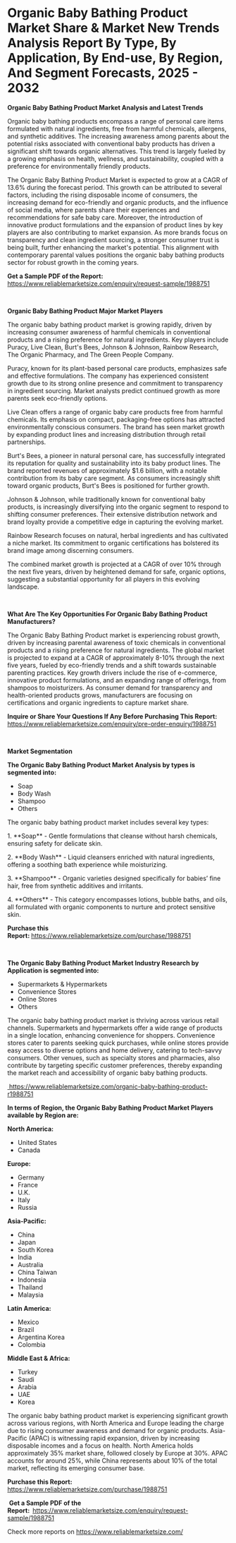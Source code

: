 <p><h1>Organic Baby Bathing Product Market Share & Market New Trends Analysis Report By Type, By Application, By End-use, By Region, And Segment Forecasts, 2025 - 2032</h1></p><p><strong>Organic Baby Bathing Product Market Analysis and Latest Trends</strong></p>
<p><p>Organic baby bathing products encompass a range of personal care items formulated with natural ingredients, free from harmful chemicals, allergens, and synthetic additives. The increasing awareness among parents about the potential risks associated with conventional baby products has driven a significant shift towards organic alternatives. This trend is largely fueled by a growing emphasis on health, wellness, and sustainability, coupled with a preference for environmentally friendly products.</p><p>The Organic Baby Bathing Product Market is expected to grow at a CAGR of 13.6% during the forecast period. This growth can be attributed to several factors, including the rising disposable income of consumers, the increasing demand for eco-friendly and organic products, and the influence of social media, where parents share their experiences and recommendations for safe baby care. Moreover, the introduction of innovative product formulations and the expansion of product lines by key players are also contributing to market expansion. As more brands focus on transparency and clean ingredient sourcing, a stronger consumer trust is being built, further enhancing the market's potential. This alignment with contemporary parental values positions the organic baby bathing products sector for robust growth in the coming years.</p></p>
<p><strong>Get a Sample PDF of the Report:&nbsp;</strong> <a href="https://www.reliablemarketsize.com/enquiry/request-sample/1988751?utm_campaign=2946&utm_medium=2&utm_source=Github&utm_content=ia&utm_term=06042025&utm_id=organic-baby-bathing-product">https://www.reliablemarketsize.com/enquiry/request-sample/1988751</a></p>
<p>&nbsp;</p>
<p><strong>Organic Baby Bathing Product Major Market Players</strong></p>
<p><p>The organic baby bathing product market is growing rapidly, driven by increasing consumer awareness of harmful chemicals in conventional products and a rising preference for natural ingredients. Key players include Puracy, Live Clean, Burt's Bees, Johnson & Johnson, Rainbow Research, The Organic Pharmacy, and The Green People Company.</p><p>Puracy, known for its plant-based personal care products, emphasizes safe and effective formulations. The company has experienced consistent growth due to its strong online presence and commitment to transparency in ingredient sourcing. Market analysts predict continued growth as more parents seek eco-friendly options.</p><p>Live Clean offers a range of organic baby care products free from harmful chemicals. Its emphasis on compact, packaging-free options has attracted environmentally conscious consumers. The brand has seen market growth by expanding product lines and increasing distribution through retail partnerships.</p><p>Burt's Bees, a pioneer in natural personal care, has successfully integrated its reputation for quality and sustainability into its baby product lines. The brand reported revenues of approximately $1.6 billion, with a notable contribution from its baby care segment. As consumers increasingly shift toward organic products, Burt's Bees is positioned for further growth.</p><p>Johnson & Johnson, while traditionally known for conventional baby products, is increasingly diversifying into the organic segment to respond to shifting consumer preferences. Their extensive distribution network and brand loyalty provide a competitive edge in capturing the evolving market.</p><p>Rainbow Research focuses on natural, herbal ingredients and has cultivated a niche market. Its commitment to organic certifications has bolstered its brand image among discerning consumers.</p><p>The combined market growth is projected at a CAGR of over 10% through the next five years, driven by heightened demand for safe, organic options, suggesting a substantial opportunity for all players in this evolving landscape.</p></p>
<p>&nbsp;</p>
<p><strong>What Are The Key Opportunities For Organic Baby Bathing Product Manufacturers?</strong></p>
<p><p>The Organic Baby Bathing Product market is experiencing robust growth, driven by increasing parental awareness of toxic chemicals in conventional products and a rising preference for natural ingredients. The global market is projected to expand at a CAGR of approximately 8-10% through the next five years, fueled by eco-friendly trends and a shift towards sustainable parenting practices. Key growth drivers include the rise of e-commerce, innovative product formulations, and an expanding range of offerings, from shampoos to moisturizers. As consumer demand for transparency and health-oriented products grows, manufacturers are focusing on certifications and organic ingredients to capture market share.</p></p>
<p><strong>Inquire or Share Your Questions If Any Before Purchasing This Report:</strong> <a href="https://www.reliablemarketsize.com/enquiry/pre-order-enquiry/1988751?utm_campaign=2946&utm_medium=2&utm_source=Github&utm_content=ia&utm_term=06042025&utm_id=organic-baby-bathing-product">https://www.reliablemarketsize.com/enquiry/pre-order-enquiry/1988751</a></p>
<p>&nbsp;</p>
<p><strong>Market Segmentation</strong></p>
<p><strong>The Organic Baby Bathing Product Market Analysis by types is segmented into:</strong></p>
<p><ul><li>Soap</li><li>Body Wash</li><li>Shampoo</li><li>Others</li></ul></p>
<p><p>The organic baby bathing product market includes several key types: </p><p>1. **Soap** - Gentle formulations that cleanse without harsh chemicals, ensuring safety for delicate skin.</p><p>2. **Body Wash** - Liquid cleansers enriched with natural ingredients, offering a soothing bath experience while moisturizing.</p><p>3. **Shampoo** - Organic varieties designed specifically for babies’ fine hair, free from synthetic additives and irritants.</p><p>4. **Others** - This category encompasses lotions, bubble baths, and oils, all formulated with organic components to nurture and protect sensitive skin.</p></p>
<p><strong>Purchase this Report:&nbsp;</strong><a href="https://www.reliablemarketsize.com/purchase/1988751?utm_campaign=2946&utm_medium=2&utm_source=Github&utm_content=ia&utm_term=06042025&utm_id=organic-baby-bathing-product">https://www.reliablemarketsize.com/purchase/1988751</a></p>
<p>&nbsp;</p>
<p><strong>The Organic Baby Bathing Product Market Industry Research by Application is segmented into:</strong></p>
<p><ul><li>Supermarkets & Hypermarkets</li><li>Convenience Stores</li><li>Online Stores</li><li>Others</li></ul></p>
<p><p>The organic baby bathing product market is thriving across various retail channels. Supermarkets and hypermarkets offer a wide range of products in a single location, enhancing convenience for shoppers. Convenience stores cater to parents seeking quick purchases, while online stores provide easy access to diverse options and home delivery, catering to tech-savvy consumers. Other venues, such as specialty stores and pharmacies, also contribute by targeting specific customer preferences, thereby expanding the market reach and accessibility of organic baby bathing products.</p></p>
<p><a href="https://www.reliablemarketsize.com/organic-baby-bathing-product-r1988751?utm_campaign=2946&utm_medium=2&utm_source=Github&utm_content=ia&utm_term=06042025&utm_id=organic-baby-bathing-product">&nbsp;https://www.reliablemarketsize.com/organic-baby-bathing-product-r1988751</a></p>
<p><strong>In terms of Region, the Organic Baby Bathing Product Market Players available by Region are:</strong></p>
<p>
    <p> <strong> North America: </strong>
        <ul>
            <li>United States</li>
            <li>Canada</li>
        </ul>
        </p> 
    <p> <strong> Europe: </strong>
        <ul>
            <li>Germany</li>
            <li>France</li>
            <li>U.K.</li>
            <li>Italy</li>
            <li>Russia</li>
        </ul>
        </p> 
    <p> <strong> Asia-Pacific: </strong>
        <ul>
            <li>China</li>
            <li>Japan</li>
            <li>South Korea</li>
            <li>India</li>
            <li>Australia</li>
            <li>China Taiwan</li>
            <li>Indonesia</li>
            <li>Thailand</li>
            <li>Malaysia</li>
        </ul>
        </p> 
    <p> <strong> Latin America: </strong>
        <ul>
            <li>Mexico</li>
            <li>Brazil</li>
            <li>Argentina Korea</li>
            <li>Colombia</li>
        </ul>
        </p> 
    <p> <strong> Middle East & Africa: </strong>
        <ul>
            <li>Turkey</li>
            <li>Saudi</li>
            <li>Arabia</li>
            <li>UAE</li>
            <li>Korea</li>
        </ul>
    </p>
    </p>
<p><p>The organic baby bathing product market is experiencing significant growth across various regions, with North America and Europe leading the charge due to rising consumer awareness and demand for organic products. Asia-Pacific (APAC) is witnessing rapid expansion, driven by increasing disposable incomes and a focus on health. North America holds approximately 35% market share, followed closely by Europe at 30%. APAC accounts for around 25%, while China represents about 10% of the total market, reflecting its emerging consumer base.</p></p>
<p><strong>Purchase this Report: </strong><a href="https://www.reliablemarketsize.com/purchase/1988751?utm_campaign=2946&utm_medium=2&utm_source=Github&utm_content=ia&utm_term=06042025&utm_id=organic-baby-bathing-product">https://www.reliablemarketsize.com/purchase/1988751</a></p>
<p>&nbsp;<strong>Get a Sample PDF of the Report:&nbsp;&nbsp;</strong><a href="https://www.reliablemarketsize.com/enquiry/request-sample/1988751?utm_campaign=2946&utm_medium=2&utm_source=Github&utm_content=ia&utm_term=06042025&utm_id=organic-baby-bathing-product">https://www.reliablemarketsize.com/enquiry/request-sample/1988751</a></p>
<p><strong></strong></p>
<p>Check more reports on <a href="https://www.reliablemarketsize.com/?utm_campaign=2946&utm_medium=2&utm_source=Github&utm_content=ia&utm_term=06042025&utm_id=organic-baby-bathing-product">https://www.reliablemarketsize.com/</a></p>